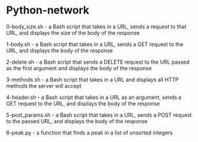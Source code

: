 # Python-network

0-body_size.sh - a Bash script that takes in a URL, sends a request to that URL, and displays the size of the body of the response

1-body.sh - a Bash script that takes in a URL, sends a GET request to the URL, and displays the body of the response

2-delete.sh - a Bash script that sends a DELETE request to the URL passed as the first argument and displays the body of the response

3-methods.sh - a Bash script that takes in a URL and displays all HTTP methods the server will accept

4-header.sh - a Bash script that takes in a URL as an argument, sends a GET request to the URL, and displays the body of the response

5-post_params.sh - a Bash script that takes in a URL, sends a POST request to the passed URL, and displays the body of the response

6-peak.py - a function that finds a peak in a list of unsorted integers
